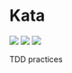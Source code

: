 # Kata

![](https://img.shields.io/badge/language-php-blue.svg?style=flat-square)
[![](https://img.shields.io/travis/com/cloudingcity/kata.svg?style=flat-square)](https://travis-ci.com/cloudingcity/kata)
[![](https://img.shields.io/codecov/c/github/cloudingcity/kata.svg?style=flat-square)](https://codecov.io/gh/cloudingcity/kata)

TDD practices
